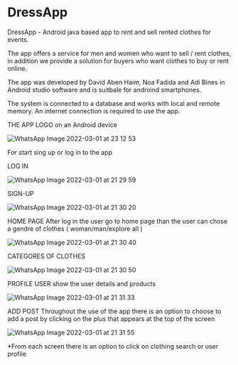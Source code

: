 # DressApp
DressApp - Android java based app to rent and sell rented clothes for events.

The app offers a service for men and women who want to sell / rent clothes, in addition we provide a solution for buyers who want clothes to buy or rent online.

The app was developed by David Aben Haim, Noa Fadida and Adi Bines in Android studio software and is suitbale for androind smartphones.

The system is connected to a database and works with local and remote memory. An internet connection is required to use the app.

THE APP LOGO
on an Android device

![WhatsApp Image 2022-03-01 at 23 12 53](https://user-images.githubusercontent.com/73758263/156249799-bdec9036-62c7-48b4-92b6-cbb8103fd1fa.jpeg)

For start sing up or log in to the app

LOG IN

![WhatsApp Image 2022-03-01 at 21 29 59](https://user-images.githubusercontent.com/73758263/156248825-485bad0b-d030-4ae2-a770-56bdfc2e4648.jpeg)


SIGN-UP

![WhatsApp Image 2022-03-01 at 21 30 20](https://user-images.githubusercontent.com/73758263/156248864-45e82144-fe03-4eec-a0c0-2217778d1812.jpeg)

HOME PAGE 
After log in the user go to home page than the user can chose a gendre of clothes ( woman/man/explore all )

![WhatsApp Image 2022-03-01 at 21 30 40](https://user-images.githubusercontent.com/73758263/156248881-dae98d3e-5ccc-4722-82ac-bc7130eddede.jpeg)


CATEGORES OF CLOTHES

![WhatsApp Image 2022-03-01 at 21 30 50](https://user-images.githubusercontent.com/73758263/156249247-34997011-8195-4c67-9218-3674747af9b7.jpeg)

PROFILE USER 
show the user details and products

![WhatsApp Image 2022-03-01 at 21 31 33](https://user-images.githubusercontent.com/73758263/156249031-bf4b98eb-c20d-4cd7-b028-e100325cac8c.jpeg)


ADD POST
Throughout the use of the app there is an option to choose to add a post by clicking on the plus that appears at the top of the screen

![WhatsApp Image 2022-03-01 at 21 31 55](https://user-images.githubusercontent.com/73758263/156249139-09a7442b-78a3-43c9-badd-f82fede38cd1.jpeg)

*From each screen there is an option to click on clothing search or user profile
